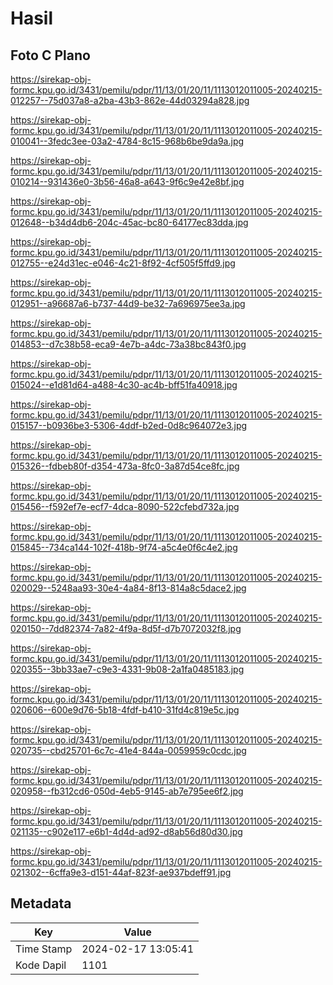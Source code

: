 # Hasil

## Foto C Plano

https://sirekap-obj-formc.kpu.go.id/3431/pemilu/pdpr/11/13/01/20/11/1113012011005-20240215-012257--75d037a8-a2ba-43b3-862e-44d03294a828.jpg

https://sirekap-obj-formc.kpu.go.id/3431/pemilu/pdpr/11/13/01/20/11/1113012011005-20240215-010041--3fedc3ee-03a2-4784-8c15-968b6be9da9a.jpg

https://sirekap-obj-formc.kpu.go.id/3431/pemilu/pdpr/11/13/01/20/11/1113012011005-20240215-010214--931436e0-3b56-46a8-a643-9f6c9e42e8bf.jpg

https://sirekap-obj-formc.kpu.go.id/3431/pemilu/pdpr/11/13/01/20/11/1113012011005-20240215-012648--b34d4db6-204c-45ac-bc80-64177ec83dda.jpg

https://sirekap-obj-formc.kpu.go.id/3431/pemilu/pdpr/11/13/01/20/11/1113012011005-20240215-012755--e24d31ec-e046-4c21-8f92-4cf505f5ffd9.jpg

https://sirekap-obj-formc.kpu.go.id/3431/pemilu/pdpr/11/13/01/20/11/1113012011005-20240215-012951--a96687a6-b737-44d9-be32-7a696975ee3a.jpg

https://sirekap-obj-formc.kpu.go.id/3431/pemilu/pdpr/11/13/01/20/11/1113012011005-20240215-014853--d7c38b58-eca9-4e7b-a4dc-73a38bc843f0.jpg

https://sirekap-obj-formc.kpu.go.id/3431/pemilu/pdpr/11/13/01/20/11/1113012011005-20240215-015024--e1d81d64-a488-4c30-ac4b-bff51fa40918.jpg

https://sirekap-obj-formc.kpu.go.id/3431/pemilu/pdpr/11/13/01/20/11/1113012011005-20240215-015157--b0936be3-5306-4ddf-b2ed-0d8c964072e3.jpg

https://sirekap-obj-formc.kpu.go.id/3431/pemilu/pdpr/11/13/01/20/11/1113012011005-20240215-015326--fdbeb80f-d354-473a-8fc0-3a87d54ce8fc.jpg

https://sirekap-obj-formc.kpu.go.id/3431/pemilu/pdpr/11/13/01/20/11/1113012011005-20240215-015456--f592ef7e-ecf7-4dca-8090-522cfebd732a.jpg

https://sirekap-obj-formc.kpu.go.id/3431/pemilu/pdpr/11/13/01/20/11/1113012011005-20240215-015845--734ca144-102f-418b-9f74-a5c4e0f6c4e2.jpg

https://sirekap-obj-formc.kpu.go.id/3431/pemilu/pdpr/11/13/01/20/11/1113012011005-20240215-020029--5248aa93-30e4-4a84-8f13-814a8c5dace2.jpg

https://sirekap-obj-formc.kpu.go.id/3431/pemilu/pdpr/11/13/01/20/11/1113012011005-20240215-020150--7dd82374-7a82-4f9a-8d5f-d7b7072032f8.jpg

https://sirekap-obj-formc.kpu.go.id/3431/pemilu/pdpr/11/13/01/20/11/1113012011005-20240215-020355--3bb33ae7-c9e3-4331-9b08-2a1fa0485183.jpg

https://sirekap-obj-formc.kpu.go.id/3431/pemilu/pdpr/11/13/01/20/11/1113012011005-20240215-020606--600e9d76-5b18-4fdf-b410-31fd4c819e5c.jpg

https://sirekap-obj-formc.kpu.go.id/3431/pemilu/pdpr/11/13/01/20/11/1113012011005-20240215-020735--cbd25701-6c7c-41e4-844a-0059959c0cdc.jpg

https://sirekap-obj-formc.kpu.go.id/3431/pemilu/pdpr/11/13/01/20/11/1113012011005-20240215-020958--fb312cd6-050d-4eb5-9145-ab7e795ee6f2.jpg

https://sirekap-obj-formc.kpu.go.id/3431/pemilu/pdpr/11/13/01/20/11/1113012011005-20240215-021135--c902e117-e6b1-4d4d-ad92-d8ab56d80d30.jpg

https://sirekap-obj-formc.kpu.go.id/3431/pemilu/pdpr/11/13/01/20/11/1113012011005-20240215-021302--6cffa9e3-d151-44af-823f-ae937bdeff91.jpg


## Metadata

| Key        | Value               |
| ---------- | ------------------- |
| Time Stamp | 2024-02-17 13:05:41 |
| Kode Dapil | 1101                |



